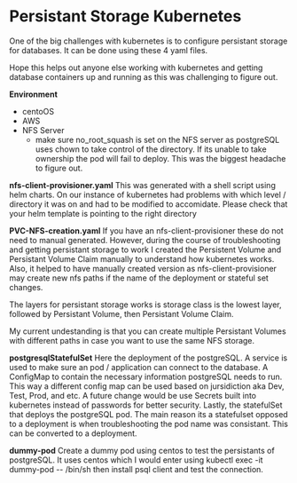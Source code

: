 # Persistant Storage Kubernetes

One of the big challenges with kubernetes is to configure persistant storage for databases. It can be done using these 4 yaml files. 

Hope this helps out anyone else working with kubernetes and getting database containers up and running as this was challenging to figure out.

**Environment**
- centoOS
- AWS
- NFS Server
  - make sure no_root_squash is set on the NFS server as postgreSQL uses chown to take control of the directory. If its unable to take ownership the pod will fail to deploy. This was the biggest headache to figure out.

**nfs-client-provisioner.yaml**
This was generated with a shell script using helm charts. On our instance of kubernetes had problems with which level / directory it was on and had to be modified to accomidate. Please check that your helm template is pointing to the right directory

**PVC-NFS-creation.yaml**
If you have an nfs-client-provisioner these do not need to manual generated. However, during the course of troubleshooting and getting persistant storage to work I created the Persistent Volume and Persistant Volume Claim manually to understand how kubernetes works. Also, it helped to have manually created version as nfs-client-provisioner may create new nfs paths if the name of the deployment or stateful set changes.

The layers for persistant storage works is storage class is the lowest layer, followed by Persistant Volume, then Persistant Volume Claim.

My current undestanding is that you can create multiple Persistant Volumes with different paths in case you want to use the same NFS storage.

**postgresqlStatefulSet**
Here the deployment of the postgreSQL. A service is used to make sure an pod / application can connect to the database. 
A ConfigMap to contain the necessary information postgreSQL needs to run. This way a different config map can be used based on jursidiction aka Dev, Test, Prod, and etc. A future change would be use Secrets built into kubernetes instead of passwords for better security. Lastly, the statefulSet that deploys the postgreSQL pod. The main reason its a statefulset opposed to a deployment is when troubleshooting the pod name was consistant. This can be converted to a deployment.

**dummy-pod**
Create a dummy pod using centos to test the persistants of postgreSQL. It uses centos which I would enter using kubectl exec -it dummy-pod -- /bin/sh
then install psql client and test the connection. 
